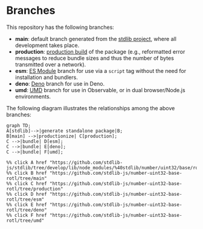 <!--

@license Apache-2.0

Copyright (c) 2022 The Stdlib Authors.

Licensed under the Apache License, Version 2.0 (the "License");
you may not use this file except in compliance with the License.
You may obtain a copy of the License at

    http://www.apache.org/licenses/LICENSE-2.0

Unless required by applicable law or agreed to in writing, software
distributed under the License is distributed on an "AS IS" BASIS,
WITHOUT WARRANTIES OR CONDITIONS OF ANY KIND, either express or implied.
See the License for the specific language governing permissions and
limitations under the License.

-->

# Branches

This repository has the following branches:

-   **main**: default branch generated from the [stdlib project][stdlib-url], where all development takes place.
-   **production**: [production build][production-url] of the package (e.g., reformatted error messages to reduce bundle sizes and thus the number of bytes transmitted over a network).
-   **esm**: [ES Module][esm-url] branch for use via a `script` tag without the need for installation and bundlers.
-   **deno**: [Deno][deno-url] branch for use in Deno.
-   **umd**: [UMD][umd-url] branch for use in Observable, or in dual browser/Node.js environments.

The following diagram illustrates the relationships among the above branches:

```mermaid
graph TD;
A[stdlib]-->|generate standalone package|B;
B[main] -->|productionize| C[production];
C -->|bundle| D[esm];
C -->|bundle| E[deno];
C -->|bundle| F[umd];

%% click A href "https://github.com/stdlib-js/stdlib/tree/develop/lib/node_modules/%40stdlib/number/uint32/base/rotl"
%% click B href "https://github.com/stdlib-js/number-uint32-base-rotl/tree/main"
%% click C href "https://github.com/stdlib-js/number-uint32-base-rotl/tree/production"
%% click D href "https://github.com/stdlib-js/number-uint32-base-rotl/tree/esm"
%% click E href "https://github.com/stdlib-js/number-uint32-base-rotl/tree/deno"
%% click F href "https://github.com/stdlib-js/number-uint32-base-rotl/tree/umd"
```

[stdlib-url]: https://github.com/stdlib-js/stdlib/tree/develop/lib/node_modules/%40stdlib/number/uint32/base/rotl
[production-url]: https://github.com/stdlib-js/number-uint32-base-rotl/tree/production
[deno-url]: https://github.com/stdlib-js/number-uint32-base-rotl/tree/deno
[umd-url]: https://github.com/stdlib-js/number-uint32-base-rotl/tree/umd
[esm-url]: https://github.com/stdlib-js/number-uint32-base-rotl/tree/esm